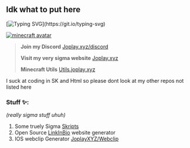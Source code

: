 ## Idk what to put here
[![Typing SVG](https://readme-typing-svg.demolab.com/?lines=I+code+in...;HTML;CSS;SKRIPT;)](https://git.io/typing-svg)

[![minecraft avatar](https://minotar.net/helm/JoplayXYZ/100.png)](https://minotar.net/helm/JoplayXYZ/100.png)

> **Join my Discord**
> [Joplay.xyz/discord](https://joplay.xyz/discord)
> 
> **Visit my very sigma website**
> [Joplay.xyz](https://joplay.xyz/)
>
> **Minecraft Utils**
> [Utils.joplay.xyz](https://utils.joplay.xyz)

I suck at coding in SK and Html so please dont look at my other repos not listed here
### Stuff ✨:
*(really sigma stuff uhuh)* 

1. Some truely Sigma [Skripts](https://github.com/JoplayXYZ/Skripts)
2. Open Source [LinkInBio](https://github.com/JoplayXYZ/LinkInBio) website generator
3. IOS webclip Generator [JoplayXYZ/Webclip](https://github.com/JoplayXYZ/Webclip)
